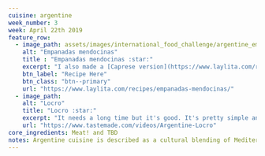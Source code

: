```yaml
---
cuisine: argentine
week_number: 3
week: April 22th 2019
feature_row:
  - image_path: assets/images/international_food_challenge/argentine_empanadas.jpg
    alt: "Empanadas mendocinas"
    title : "Empanadas mendocinas :star:"
    excerpt: "I also made a [Caprese version](https://www.laylita.com/recipes/caprese-empanadas/) at the same time. Great snacks and you can just put in different fillings."
    btn_label: "Recipe Here"
    btn_class: "btn--primary"
    url: "https://www.laylita.com/recipes/empanadas-mendocinas/"
  - image_path:
    alt: "Locro"
    title: "Locro :star:"
    excerpt: "It needs a long time but it's good. It's pretty simple and I just put everything in."
    url: "https://www.tastemade.com/videos/Argentine-Locro"
core_ingredients: Meat! and TBD
notes: Argentine cuisine is described as a cultural blending of Mediterranean influences with and very small inflows, Indigenous, within the wide scope of agricultural products that are abundant in the country. (Wikipedia) Stay tuned.
---
```



